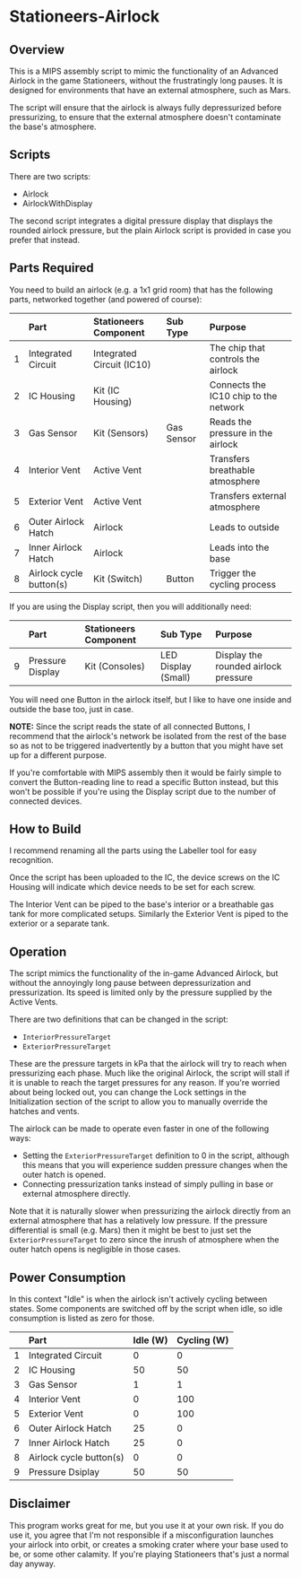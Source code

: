 # Stationeers-Airlock

## Overview

This is a MIPS assembly script to mimic the functionality of an Advanced Airlock in the game Stationeers, without the frustratingly long pauses. It is designed for environments that have an external atmosphere, such as Mars.

The script will ensure that the airlock is always fully depressurized before pressurizing, to ensure that the external atmosphere doesn't contaminate the base's atmosphere.

## Scripts

There are two scripts:

- Airlock
- AirlockWithDisplay

The second script integrates a digital pressure display that displays the rounded airlock pressure, but the plain Airlock script is provided in case you prefer that instead.

## Parts Required

You need to build an airlock (e.g. a 1x1 grid room) that has the following parts, networked together (and powered of course):

| | Part | Stationeers Component | Sub Type | Purpose |
|---|:---|:---|:---|:---|
| 1 | Integrated Circuit | Integrated Circuit (IC10) | | The chip that controls the airlock |
| 2 | IC Housing | Kit (IC Housing) | | Connects the IC10 chip to the network |
| 3 | Gas Sensor | Kit (Sensors) | Gas Sensor | Reads the pressure in the airlock |
| 4 | Interior Vent | Active Vent | | Transfers breathable atmosphere |
| 5 | Exterior Vent | Active Vent | | Transfers external atmosphere |
| 6 | Outer Airlock Hatch | Airlock | | Leads to outside  |
| 7 | Inner Airlock Hatch | Airlock | | Leads into the base |
| 8 | Airlock cycle button(s) | Kit (Switch) | Button | Trigger the cycling process |

If you are using the Display script, then you will additionally need:

| | Part | Stationeers Component | Sub Type | Purpose |
|---|:---|:---|:---|:---|
| 9 | Pressure Display | Kit (Consoles) | LED Display (Small) | Display the rounded airlock pressure |


You will need one Button in the airlock itself, but I like to have one inside and outside the base too, just in case.

**NOTE:**
Since the script reads the state of all connected Buttons, I recommend that the airlock's network be isolated from the rest of the base so as not to be triggered inadvertently by a button that you might have set up for a different purpose.

If you're comfortable with MIPS assembly then it would be fairly simple to convert the Button-reading line to read a specific Button instead, but this won't be possible if you're using the Display script due to the number of connected devices.

## How to Build

I recommend renaming all the parts using the Labeller tool for easy recognition.

Once the script has been uploaded to the IC, the device screws on the IC Housing will indicate which device needs to be set for each screw.

The Interior Vent can be piped to the base's interior or a breathable gas tank for more complicated setups. Similarly the Exterior Vent is piped to the exterior or a separate tank.

## Operation

The script mimics the functionality of the in-game Advanced Airlock, but without the annoyingly long pause between depressurization and pressurization. Its speed is limited only by the pressure supplied by the Active Vents.

There are two definitions that can be changed in the script:

- `InteriorPressureTarget`
- `ExteriorPressureTarget`

These are the pressure targets in kPa that the airlock will try to reach when pressurizing each phase. Much like the original Airlock, the script will stall if it is unable to reach the target pressures for any reason. If you're worried about being locked out, you can change the Lock settings in the Initialization section of the script to allow you to manually override the hatches and vents.

The airlock can be made to operate even faster in one of the following ways:

- Setting the `ExteriorPressureTarget` definition to 0 in the script, although this means that you will experience sudden pressure changes when the outer hatch is opened.
- Connecting pressurization tanks instead of simply pulling in base or external atmosphere directly.

Note that it is naturally slower when pressurizing the airlock directly from an external atmosphere that has a relatively low pressure. If the pressure differential is small (e.g. Mars) then it might be best to just set the `ExteriorPressureTarget` to zero since the inrush of atmosphere when the outer hatch opens is negligible in those cases.

## Power Consumption

In this context "Idle" is when the airlock isn't actively cycling between states. Some components are switched off by the script when idle, so idle consumption is listed as zero for those.

| | Part | Idle (W) | Cycling (W) |
|---|:---|:---|:---|
| 1 | Integrated Circuit | 0 | 0 |
| 2 | IC Housing | 50 | 50 |
| 3 | Gas Sensor | 1 | 1 |
| 4 | Interior Vent | 0 | 100 |
| 5 | Exterior Vent | 0 | 100 |
| 6 | Outer Airlock Hatch | 25 | 0 |
| 7 | Inner Airlock Hatch | 25 | 0 |
| 8 | Airlock cycle button(s) | 0 | 0 |
| 9 | Pressure Dsiplay | 50 | 50 |

## Disclaimer

This program works great for me, but you use it at your own risk. If you do use it, you agree that I'm not responsible if a misconfiguration launches your airlock into orbit, or creates a smoking crater where your base used to be, or some other calamity. If you're playing Stationeers that's just a normal day anyway.
